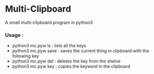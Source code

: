 # Multi-Clipboard
A small multi-clipboard program in python3 

 
### Usage :
   * python3 mc.pyw ls : lists all the keys 
   * python3 mc.pyw save <keyword> : saves the current thing in clipboard with the following key
   * python3 mc.pyw del <keyword> : deletes the key from the shelve 
   * python3 mc.pyw key <keyword> : copies the keyword in the clipboard
